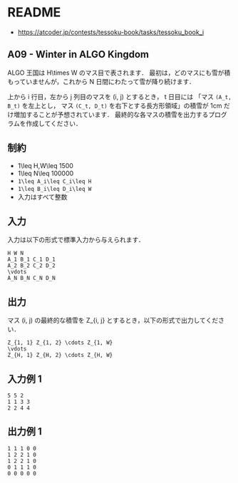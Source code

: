 # README
- <https://atcoder.jp/contests/tessoku-book/tasks/tessoku_book_i>
## A09 - Winter in ALGO Kingdom
ALGO 王国は H\times W のマス目で表されます．
最初は，どのマスにも雪が積もっていませんが，これから N 日間にわたって雪が降り続けます．

上から i 行目，左から j 列目のマスを (i, j) とするとき，
t 日目には 「マス `(A_t, B_t)` を左上とし，
マス `(C_t, D_t)` を右下とする長方形領域」の積雪が 1cm だけ増加することが予想されています．
最終的な各マスの積雪を出力するプログラムを作成してください．
## 制約
* 1\leq H,W\leq 1500
* 1\leq N\leq 100000
* `1\leq A_i\leq C_i\leq H`
* `1\leq B_i\leq D_i\leq W`
* 入力はすべて整数
## 入力
入力は以下の形式で標準入力から与えられます．

```
H W N
A_1 B_1 C_1 D_1
A_2 B_2 C_2 D_2
\vdots
A_N B_N C_N D_N
```
## 出力
マス (i, j) の最終的な積雪を Z_{i, j} とするとき，以下の形式で出力してください．

```
Z_{1, 1} Z_{1, 2} \cdots Z_{1, W}
\vdots
Z_{H, 1} Z_{H, 2} \cdots Z_{H, W}
```
## 入力例 1
```
5 5 2
1 1 3 3
2 2 4 4
```
## 出力例 1
```
1 1 1 0 0
1 2 2 1 0
1 2 2 1 0
0 1 1 1 0
0 0 0 0 0
```
